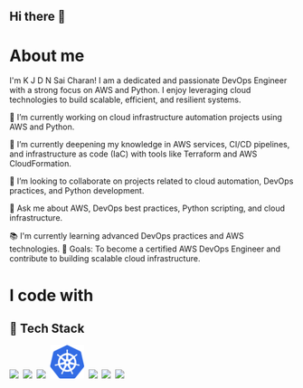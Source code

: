 ## Hi there 👋

# About me
I'm K J D N Sai Charan! I am a dedicated and passionate DevOps Engineer with a strong focus on AWS and Python. I enjoy leveraging cloud technologies to build scalable, efficient, and resilient systems.

🔭 I’m currently working on cloud infrastructure automation projects using AWS and Python.

🌱 I’m currently deepening my knowledge in AWS services, CI/CD pipelines, and infrastructure as code (IaC) with tools like Terraform and AWS CloudFormation.

👯 I’m looking to collaborate on projects related to cloud automation, DevOps practices, and Python development.

💬 Ask me about AWS, DevOps best practices, Python scripting, and cloud infrastructure.

📚 I'm currently learning advanced DevOps practices and AWS technologies.
🎯 Goals: To become a certified AWS DevOps Engineer and contribute to building scalable cloud infrastructure.

# I code with
## 🔧 Tech Stack

<img src="https://git-scm.com/images/logos/downloads/Git-Icon-1788C.png" width="40" />&nbsp;
<img src="https://www.docker.com/wp-content/uploads/2022/03/Moby-logo.png" width="60" />&nbsp;
<img src="https://www.jenkins.io/images/logos/jenkins/jenkins.png" width="60" />&nbsp;
<img src="https://raw.githubusercontent.com/kubernetes/kubernetes/master/logo/logo.png" width="60" />&nbsp;
<img src="https://www.python.org/static/community_logos/python-logo.png" width="60" />&nbsp;
<img src="https://cdn-icons-png.flaticon.com/512/174/174857.png" width="30" />&nbsp;
<img src="https://ssl.gstatic.com/ui/v1/icons/mail/rfr/gmail.ico" width="30" />


